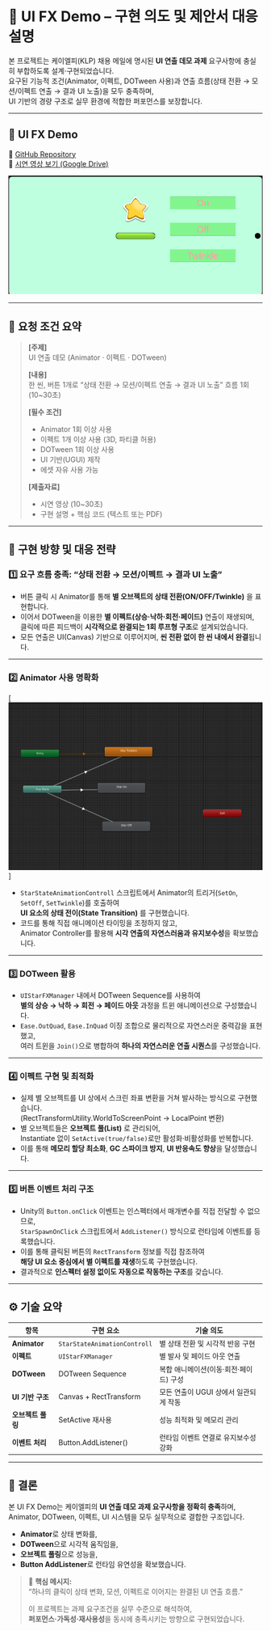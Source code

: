 # 🧾 UI FX Demo – 구현 의도 및 제안서 대응 설명

본 프로젝트는 케이엘피(KLP) 채용 메일에 명시된 **UI 연출 데모 과제** 요구사항에 충실히 부합하도록 설계·구현되었습니다.  
요구된 기능적 조건(Animator, 이펙트, DOTween 사용)과 연출 흐름(상태 전환 → 모션/이펙트 연출 → 결과 UI 노출)을 모두 충족하며,  
UI 기반의 경량 구조로 실무 환경에 적합한 퍼포먼스를 보장합니다.

---

## 🎇 UI FX Demo  
📎 [GitHub Repository](https://github.com/OnionKimchi/UI-Fx-Demo)  
🎥 [시연 영상 보기 (Google Drive)](https://drive.google.com/file/d/1TbSaKxb2HxSB6VwKBgHumERa_JOw8CYo/view?usp=sharing)

[![UI FX Demo Thumbnail](./Assets/ScreenShots/thumbnail.png)](https://drive.google.com/file/d/1TbSaKxb2HxSB6VwKBgHumERa_JOw8CYo/view?usp=sharing)

---

## 📜 요청 조건 요약

> **[주제]**  
> UI 연출 데모 (Animator · 이펙트 · DOTween)  
>   
> **[내용]**  
> 한 씬, 버튼 1개로 “상태 전환 → 모션/이펙트 연출 → 결과 UI 노출” 흐름 1회 (10~30초)  
>   
> **[필수 조건]**  
> - Animator 1회 이상 사용  
> - 이펙트 1개 이상 사용 (3D, 파티클 허용)  
> - DOTween 1회 이상 사용  
> - UI 기반(UGUI) 제작  
> - 에셋 자유 사용 가능  
>   
> **[제출자료]**  
> - 시연 영상 (10~30초)  
> - 구현 설명 + 핵심 코드 (텍스트 또는 PDF)

---

## 🎯 구현 방향 및 대응 전략

### 1️⃣ **요구 흐름 충족: “상태 전환 → 모션/이펙트 → 결과 UI 노출”**
- 버튼 클릭 시 Animator를 통해 **별 오브젝트의 상태 전환(ON/OFF/Twinkle)** 을 표현합니다.  
- 이어서 DOTween을 이용한 **별 이펙트(상승·낙하·회전·페이드)** 연출이 재생되며,  
  클릭에 따른 피드백이 **시각적으로 완결되는 1회 루프형 구조**로 설계되었습니다.  
- 모든 연출은 UI(Canvas) 기반으로 이루어지며, **씬 전환 없이 한 씬 내에서 완결**됩니다.

---

### 2️⃣ **Animator 사용 명확화**
[![Animator](./Assets/ScreenShots/animator.png)]
- `StarStateAnimationControll` 스크립트에서 Animator의 트리거(`SetOn`, `SetOff`, `SetTwinkle`)를 호출하여  
  **UI 요소의 상태 전이(State Transition)** 를 구현했습니다.  
- 코드를 통해 직접 애니메이션 타이밍을 조정하지 않고,  
  Animator Controller를 활용해 **시각 연출의 자연스러움과 유지보수성**을 확보했습니다.

---

### 3️⃣ **DOTween 활용**
- `UIStarFXManager` 내에서 DOTween Sequence를 사용하여  
  **별의 상승 → 낙하 → 회전 → 페이드 아웃** 과정을 트윈 애니메이션으로 구성했습니다.  
- `Ease.OutQuad`, `Ease.InQuad` 이징 조합으로 물리적으로 자연스러운 중력감을 표현했고,  
  여러 트윈을 `Join()`으로 병합하여 **하나의 자연스러운 연출 시퀀스**를 구성했습니다.

---

### 4️⃣ **이펙트 구현 및 최적화**
- 실제 별 오브젝트를 UI 상에서 스크린 좌표 변환을 거쳐 발사하는 방식으로 구현했습니다.  
  (RectTransformUtility.WorldToScreenPoint → LocalPoint 변환)  
- 별 오브젝트들은 **오브젝트 풀(List<RectTransform>)** 로 관리되어,  
  Instantiate 없이 `SetActive(true/false)`로만 활성화·비활성화를 반복합니다.  
- 이를 통해 **메모리 할당 최소화**, **GC 스파이크 방지**, **UI 반응속도 향상**을 달성했습니다.

---

### 5️⃣ **버튼 이벤트 처리 구조**
- Unity의 `Button.onClick` 이벤트는 인스펙터에서 매개변수를 직접 전달할 수 없으므로,  
  `StarSpawnOnClick` 스크립트에서 `AddListener()` 방식으로 런타임에 이벤트를 등록했습니다.  
- 이를 통해 클릭된 버튼의 `RectTransform` 정보를 직접 참조하여  
  **해당 UI 요소 중심에서 별 이펙트를 재생**하도록 구현했습니다.  
- 결과적으로 **인스펙터 설정 없이도 자동으로 작동하는 구조**를 갖습니다.

---

## ⚙️ 기술 요약

| 항목 | 구현 요소 | 기술 의도 |
|------|-------------|-----------|
| **Animator** | `StarStateAnimationControll` | 별 상태 전환 및 시각적 반응 구현 |
| **이펙트** | `UIStarFXManager` | 별 발사 및 페이드 아웃 연출 |
| **DOTween** | DOTween Sequence | 복합 애니메이션(이동·회전·페이드) 구성 |
| **UI 기반 구조** | Canvas + RectTransform | 모든 연출이 UGUI 상에서 일관되게 작동 |
| **오브젝트 풀링** | SetActive 재사용 | 성능 최적화 및 메모리 관리 |
| **이벤트 처리** | Button.AddListener() | 런타임 이벤트 연결로 유지보수성 강화 |

---

## 🧩 결론
본 UI FX Demo는 케이엘피의 **UI 연출 데모 과제 요구사항을 정확히 충족**하며,  
Animator, DOTween, 이펙트, UI 시스템을 모두 실무적으로 결합한 구조입니다.  

- **Animator**로 상태 변화를,  
- **DOTween**으로 시각적 움직임을,  
- **오브젝트 풀링**으로 성능을,  
- **Button AddListener**로 런타임 유연성을 확보했습니다.  

> 🎯 **핵심 메시지:**  
> “하나의 클릭이 상태 변화, 모션, 이펙트로 이어지는 완결된 UI 연출 흐름.”  
>  
> 이 프로젝트는 과제 요구조건을 실무 수준으로 해석하여,  
> **퍼포먼스·가독성·재사용성**을 동시에 충족시키는 방향으로 구현되었습니다.
